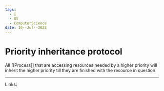 ```yaml
---
tags:
  - 🌱
  - OS
  - ComputerScience 
date: 16--Jul--2022
---
```


# Priority inheritance protocol

All [[Process]] that are accessing resources needed by a higher priority will inherit the higher priority till they are finished with the resource in question.

---
Links: 